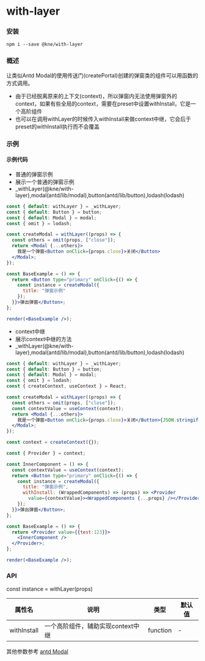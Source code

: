
# with-layer


### 安装

```shell
npm i --save @kne/with-layer
```


### 概述

让类似Antd Modal的使用传送门(createPortal)创建的弹窗类的组件可以用函数的方式调用。

* 由于已经脱离原来的上下文(context)，所以弹窗内无法使用弹窗外的context，如果有些全局的context，需要在preset中设置withInstall，它是一个高阶组件
* 也可以在调用withLayer的时候传入withInstall来做context中继，它会后于preset的withInstall执行而不会覆盖


### 示例

#### 示例代码

- 普通的弹窗示例
- 展示一个普通的弹窗示例
- _withLayer(@kne/with-layer),modal(antd/lib/modal),button(antd/lib/button),lodash(lodash)

```jsx
const { default: withLayer } = _withLayer;
const { default: Button } = button;
const { default: Modal } = modal;
const { omit } = lodash;

const createModal = withLayer((props) => {
  const others = omit(props, ["close"]);
  return <Modal {...others}>
    我是一个弹窗<Button onClick={props.close}>关闭</Button>
  </Modal>;
});

const BaseExample = () => {
  return <Button type="primary" onClick={() => {
    const instance = createModal({
      title: "弹窗示例"
    });
  }}>弹出弹窗</Button>;
};

render(<BaseExample />);

```

- context中继
- 展示context中继的方法
- _withLayer(@kne/with-layer),modal(antd/lib/modal),button(antd/lib/button),lodash(lodash)

```jsx
const { default: withLayer } = _withLayer;
const { default: Button } = button;
const { default: Modal } = modal;
const { omit } = lodash;
const { createContext, useContext } = React;

const createModal = withLayer((props) => {
  const others = omit(props, ["close"]);
  const contextValue = useContext(context);
  return <Modal {...others}>
    我是一个弹窗<Button onClick={props.close}>关闭</Button>{JSON.stringify(contextValue)}
  </Modal>;
});

const context = createContext({});

const { Provider } = context;

const InnerComponent = () => {
  const contextValue = useContext(context);
  return <Button type="primary" onClick={() => {
    const instance = createModal({
      title: "弹窗示例",
      withInstall: (WrappedComponents) => (props) => <Provider
        value={contextValue}><WrappedComponents {...props} /></Provider>
    });
  }}>弹出弹窗</Button>;
};

const BaseExample = () => {
  return <Provider value={{test:123}}>
    <InnerComponent />
  </Provider>;
};

render(<BaseExample />);

```


### API

const instance = withLayer(props)

|属性名| 说明                   |类型|默认值|
|  ---  |----------------------| --- | --- |
|withInstall| 一个高阶组件，辅助实现context中继 |function|-|

其他参数参考 [antd Modal](https://ant.design/components/modal-cn/)

